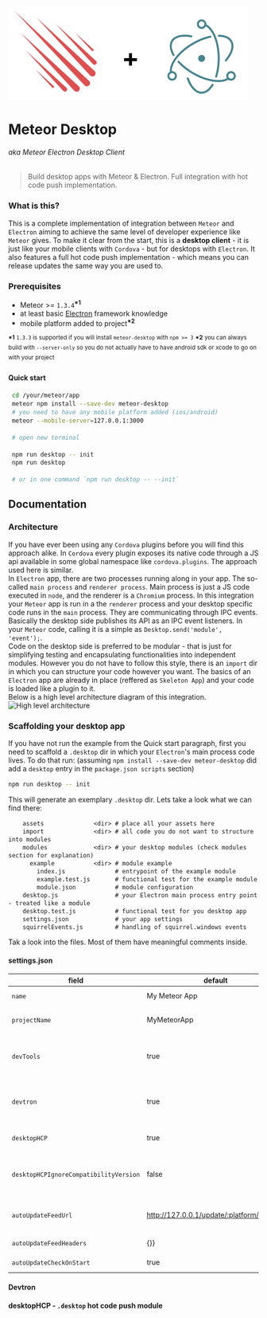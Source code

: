 ![Logo](meteor-desktop.png)

# Meteor Desktop
###### aka Meteor Electron Desktop Client
> Build desktop apps with Meteor & Electron. Full integration with hot code push implementation.

### What is this?

This is a complete implementation of integration between `Meteor` and `Electron` aiming to achieve the same level of developer experience like `Meteor` gives. 
To make it clear from the start, this is a **desktop client** - it is just like your mobile clients with `Cordova` - but for desktops with `Electron`. It also features a full hot code push implementation - which means you can release updates the same way you are used to.  

### Prerequisites

 - Meteor >= `1.3.4`<sup>__*1__</sup>
 - at least basic [Electron](http://electron.atom.io/) framework knowledge
 - mobile platform added to project<sup>__*2__</sup>  

<sup>__*1__ `1.3.3` is supported if you will install `meteor-desktop` with `npm >= 3`</sup>
<sup>__*2__ you can always build with `--server-only` so you do not actually have to have android sdk or xcode to go on with your project</sup>

#### Quick start
```bash
 cd /your/meteor/app
 meteor npm install --save-dev meteor-desktop
 # you need to have any mobile platform added (ios/android)
 meteor --mobile-server=127.0.0.1:3000
 
 # open new terminal

 npm run desktop -- init
 npm run desktop

 # or in one command `npm run desktop -- --init` 
```

## Documentation

### Architecture

If you have ever been using any `Cordova` plugins before you will find this approach alike. In `Cordova` every plugin exposes its native code through a JS api available in some global namespace like `cordova.plugins`. The approach used here is similar.  
In `Electron` app, there are two processes running along in your app. The so-called `main process` and `renderer process`. Main process is just a JS code executed in `node`, and the renderer is a `Chromium` process. In this integration your `Meteor` app is run in a the `renderer` process and your desktop specific code runs in the `main` process. They are communicating through IPC events. Basically the desktop side publishes its API as an IPC event listeners. In your `Meteor` code, calling it is a simple as `Desktop.send('module', 'event');`.  
Code on the desktop side is preferred to be modular - that is just for simplifying testing and encapsulating functionalities into independent modules. However you do not have to follow this style, there is an `import` dir in which you can structure your code however you want. The basics of an `Electron` app are already in place (reffered as `Skeleton App`) and your code is loaded like a plugin to it.  
Below is a high level architecture diagram of this integration.
![High level architecture](high-level-arch.png)

### Scaffolding your desktop app

If you have not run the example from the Quick start paragraph, first you need to scaffold a `.desktop` dir in which your `Electron`'s main process code lives.
To do that run: (assuming `npm install --save-dev meteor-desktop` did add a `desktop` entry in the `package.json scripts` section)
```bash
npm run desktop -- init
```
This will generate an exemplary `.desktop` dir. Lets take a look what we can find there:
```
    assets              <dir> # place all your assets here
    import              <dir> # all code you do not want to structure into modules  
    modules             <dir> # your desktop modules (check modules section for explanation)
      example           <dir> # module example
        index.js              # entrypoint of the example module
        example.test.js       # functional test for the example module
        module.json           # module configuration  
    desktop.js                # your Electron main process entry point - treated like a module
    desktop.test.js           # functional test for you desktop app
    settings.json             # your app settings
    squirrelEvents.js         # handling of squirrel.windows events
```

Tak a look into the files. Most of them have meaningful comments inside.

#### settings.json

field|default|description
-----|-------|-----------
`name`|My Meteor App|just a name for your project
`projectName`|MyMeteorApp|this will be used as a `name` in the generated app's package.json
`devTools`|true|whether to install and open `devTools`, set automatically to false when building with `--production`
`devtron`|true|check whether to install `devtron`, set automatically to false when building with `--production`
`desktopHCP`|true|whether to use `.desktop` hot code push module - (more)[]
`desktopHCPIgnoreCompatibilityVersion`|false|ignore the `.desktop` compatibility version and install new versions even if they can be incompatible
`autoUpdateFeedUrl`|http://127.0.0.1/update/:platform/:version|url passed to [`autoUpdater.setFeedUrl`](https://github.com/electron/electron/blob/master/docs/api/auto-updater.md#autoupdatersetfeedurlurl-requestheaders), params are automatically set
`autoUpdateFeedHeaders`|{}}|http headers passed to [`autoUpdater.setFeedUrl`](https://github.com/electron/electron/blob/master/docs/api/auto-updater.md#autoupdatersetfeedurlurl-requestheaders)
`autoUpdateCheckOnStart`|true|whether to check for updates on app start
 

#### Devtron

#### desktopHCP - `.desktop` hot code push module
